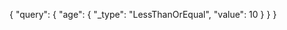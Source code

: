{
    "query": {
        "age": {
            "_type": "LessThanOrEqual",
            "value": 10
        }
    }
}